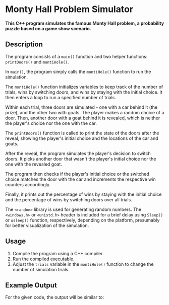 # Monty Hall Problem Simulator

**This C++ program simulates the famous Monty Hall problem, a probability puzzle based on a game show scenario.**

## Description

The program consists of a `main()` function and two helper functions: `printDoors()` and `montiHole()`.

In `main()`, the program simply calls the `montiHole()` function to run the simulation.

The `montiHole()` function initializes variables to keep track of the number of trials, wins by switching doors, and wins by staying with the initial choice. It then enters a loop to run a specified number of trials.

Within each trial, three doors are simulated - one with a car behind it (the prize), and the other two with goats. The player makes a random choice of a door. Then, another door with a goat behind it is revealed, which is neither the player's choice nor the one with the car.

The `printDoors()` function is called to print the state of the doors after the reveal, showing the player's initial choice and the locations of the car and goats.

After the reveal, the program simulates the player's decision to switch doors. It picks another door that wasn't the player's initial choice nor the one with the revealed goat.

The program then checks if the player's initial choice or the switched choice matches the door with the car and increments the respective win counters accordingly.

Finally, it prints out the percentage of wins by staying with the initial choice and the percentage of wins by switching doors over all trials.

The `<random>` library is used for generating random numbers. The `<windows.h>` or `<unistd.h>` header is included for a brief delay using `Sleep()` or `usleep()` function, respectively, depending on the platform, presumably for better visualization of the simulation.

## Usage

1. Compile the program using a C++ compiler.
2. Run the compiled executable.
3. Adjust the `trials` variable in the `montiHole()` function to change the number of simulation trials.

## Example Output

For the given code, the output will be similar to:
